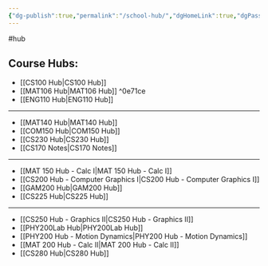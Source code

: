 ```yaml
---
{"dg-publish":true,"permalink":"/school-hub/","dgHomeLink":true,"dgPassFrontmatter":false,"dgShowLocalGraph":true}
---
```


#hub
## Course Hubs:
- [[CS100 Hub|CS100 Hub]]
- [[MAT106 Hub|MAT106 Hub]] ^0e71ce
- [[ENG110 Hub|ENG110 Hub]]

___
- [[MAT140 Hub|MAT140 Hub]]
- [[COM150 Hub|COM150 Hub]]
- [[CS230 Hub|CS230 Hub]]
- [[CS170 Notes|CS170 Notes]]

___
* [[MAT 150 Hub - Calc I|MAT 150 Hub - Calc I]]
* [[CS200 Hub - Computer Graphics I|CS200 Hub - Computer Graphics I]]
* [[GAM200 Hub|GAM200 Hub]]
* [[CS225 Hub|CS225 Hub]]

---
- [[CS250 Hub - Graphics II|CS250 Hub - Graphics II]]
- [[PHY200Lab Hub|PHY200Lab Hub]]
- [[PHY200 Hub - Motion Dynamics|PHY200 Hub - Motion Dynamics]]
- [[MAT 200 Hub - Calc II|MAT 200 Hub - Calc II]]
- [[CS280 Hub|CS280 Hub]]